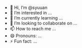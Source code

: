 - 👋 Hi, I’m @syuuan
- 👀 I’m interested in ...
- 🌱 I’m currently learning ...
- 💞️ I’m looking to collaborate on ...
- 📫 How to reach me ...
- 😄 Pronouns: ...
- ⚡ Fun fact: ...

<!---
syuuan/syuuan is a ✨ special ✨ repository because its `README.md` (this file) appears on your GitHub profile.
You can click the Preview link to take a look at your changes.
--->
